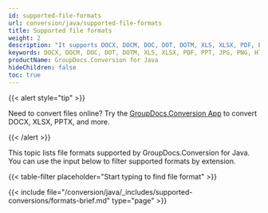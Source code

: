 ```yaml
---
id: supported-file-formats
url: conversion/java/supported-file-formats
title: Supported file formats
weight: 2
description: "It supports DOCX, DOCM, DOC, DOT, DOTM, XLS, XLSX, PDF, PPT, JPG, PNG, HTML, EML and many more"
keywords: DOCX, DOCM, DOC, DOT, DOTM, XLS, XLSX, PDF, PPT, JPG, PNG, HTML, EML
productName: GroupDocs.Conversion for Java
hideChildren: false
toc: true
---
```

{{< alert style="tip" >}}

Need to convert files online? Try the [GroupDocs.Conversion App](https://products.groupdocs.app/conversion/total) to convert DOCX, XLSX, PPTX, and more.

{{< /alert >}}

This topic lists file formats supported by GroupDocs.Conversion for Java. You can use the input below to filter supported formats by extension.

{{< table-filter placeholder="Start typing to find file format" >}}

{{< include file="/conversion/java/_includes/supported-conversions/formats-brief.md" type="page" >}}

